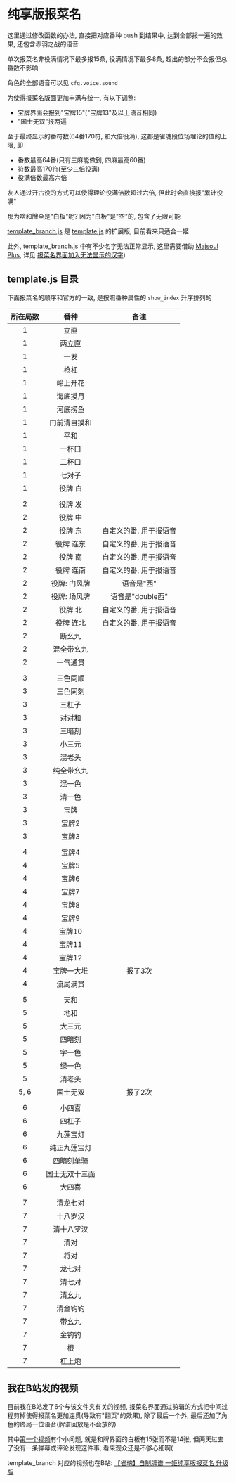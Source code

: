 # 纯享版报菜名

这里通过修改函数的办法, 直接把对应番种 push 到结果中, 达到全部报一遍的效果, 还包含赤羽之战的语音

单次报菜名非役满情况下最多报15条, 役满情况下最多8条, 超出的部分不会报但总番数不影响

角色的全部语音可以见 `cfg.voice.sound`

为使得报菜名版面更加丰满与统一, 有以下调整:

- 宝牌界面会报到"宝牌15"("宝牌13"及以上语音相同)
- "国士无双"报两遍

至于最终显示的番符数(64番170符, 和六倍役满), 这都是雀魂段位场理论的值的上限, 即

- 番数最高64番(只有三麻能做到, 四麻最高60番)
- 符数最高170符(至少三倍役满)
- 役满倍数最高六倍

友人通过开古役的方式可以使得理论役满倍数超过六倍, 但此时会直接报"累计役满"

那为啥和牌全是"白板"呢? 因为"白板"是"空"的, 包含了无限可能

[template_branch.js](template_branch.js) 是 [template.js](template.js) 的扩展版, 目前看来只适合一姬

此外, template_branch.js 中有不少名字无法正常显示,
这里需要借助 [Majsoul Plus](https://github.com/MajsoulPlus/majsoul-plus),
详见 [报菜名界面加入无法显示的汉字](../../../using_MJSP/报菜名界面加入无法显示的汉字.md))

## template.js 目录

下面报菜名的顺序和官方的一致, 是按照番种属性的 `show_index` 升序排列的

| 所在局数 |   番种    |      备注      |
|:----:|:-------:|:------------:|
|  1   |   立直    |              |
|  1   |   两立直   |              |
|  1   |   一发    |              |
|  1   |   枪杠    |              |
|  1   |  岭上开花   |              |
|  1   |  海底摸月   |              |
|  1   |  河底捞鱼   |              |
|  1   | 门前清自摸和  |              |
|  1   |   平和    |              |
|  1   |   一杯口   |              |
|  1   |   二杯口   |              |
|  1   |   七对子   |              |
|  1   |  役牌 白   |              |
|      |         |              |
|  2   |  役牌 发   |              |
|  2   |  役牌 中   |              |
|  2   |  役牌 东   | 自定义的番, 用于报语音 |
|  2   |  役牌 连东  | 自定义的番, 用于报语音 |
|  2   |  役牌 南   | 自定义的番, 用于报语音 |
|  2   |  役牌 连南  | 自定义的番, 用于报语音 |
|  2   | 役牌: 门风牌 |    语音是"西"    |
|  2   | 役牌: 场风牌 | 语音是"double西" |
|  2   |  役牌 北   | 自定义的番, 用于报语音 |
|  2   |  役牌 连北  | 自定义的番, 用于报语音 |
|  2   |   断幺九   |              |
|  2   |  混全带幺九  |              |
|  2   |  一气通贯   |              |
|      |         |              |
|  3   |  三色同顺   |              |
|  3   |  三色同刻   |              |
|  3   |   三杠子   |              |
|  3   |   对对和   |              |
|  3   |   三暗刻   |              |
|  3   |   小三元   |              |
|  3   |   混老头   |              |
|  3   |  纯全带幺九  |              |
|  3   |   混一色   |              |
|  3   |   清一色   |              |
|  3   |   宝牌    |              |
|  3   |   宝牌2   |              |
|  3   |   宝牌3   |              |
|      |         |              |
|  4   |   宝牌4   |              |
|  4   |   宝牌5   |              |
|  4   |   宝牌6   |              |
|  4   |   宝牌7   |              |
|  4   |   宝牌8   |              |
|  4   |   宝牌9   |              |
|  4   |  宝牌10   |              |
|  4   |  宝牌11   |              |
|  4   |  宝牌12   |              |
|  4   |  宝牌一大堆  |     报了3次     |
|  4   |  流局满贯   |              |
|      |         |              |
|  5   |   天和    |              |
|  5   |   地和    |              |
|  5   |   大三元   |              |
|  5   |   四暗刻   |              |
|  5   |   字一色   |              |
|  5   |   绿一色   |              |
|  5   |   清老头   |              |
| 5, 6 |  国士无双   |     报了2次     |
|      |         |              |
|  6   |   小四喜   |              |
|  6   |   四杠子   |              |
|  6   |  九莲宝灯   |              |
|  6   | 纯正九莲宝灯  |              |
|  6   |  四暗刻单骑  |              |
|  6   | 国士无双十三面 |              |
|  6   |   大四喜   |              |
|      |         |              |
|  7   |  清龙七对   |              |
|  7   |  十八罗汉   |              |
|  7   |  清十八罗汉  |              |
|  7   |   清对    |              |
|  7   |   将对    |              |
|  7   |   龙七对   |              |
|  7   |   清七对   |              |
|  7   |   清幺九   |              |
|  7   |  清金钩钓   |              |
|  7   |   带幺九   |              |
|  7   |   金钩钓   |              |
|  7   |    根    |              |
|  7   |   杠上炮   |              |

## 我在B站发的视频

目前我在B站发了6个与该文件夹有关的视频, 报菜名界面通过剪辑的方式把中间过程剪掉使得报菜名更加连贯(导致有"翻页"的效果),
除了最后一个外, 最后还加了角色的终局一位语音(牌谱回放是不会放的)

其中[第一个视频](https://www.bilibili.com/video/BV1pfCPYwEwN)有个小问题, 就是和牌界面的白板有15张而不是14张,
但两天过去了没有一条弹幕或评论发现这件事, 看来观众还是不够心细啊(

template_branch 对应的视频也在B站: [【雀魂】自制牌谱 一姬纯享版报菜名 升级版](https://www.bilibili.com/video/BV1w96LYWEzR)
